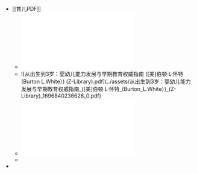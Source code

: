 - [[育儿PDF]]
	- ![美国儿科学会育儿百科 (斯蒂文·谢尔弗) (Z-Library).pdf](../assets/美国儿科学会育儿百科_(斯蒂文·谢尔弗)_(Z-Library)_1696840108426_0.pdf)
	- ![从出生到3岁：婴幼儿能力发展与早期教育权威指南 ([美]伯顿·L·怀特 (Burton L.White）) (Z-Library).pdf](../assets/从出生到3岁：婴幼儿能力发展与早期教育权威指南_([美]伯顿·L·怀特_(Burton_L.White）)_(Z-Library)_1696840236628_0.pdf)
	- ![丁香妈妈科学养育：百位医生给新手妈妈的育儿解决方案 (丁香妈妈) (Z-Library).pdf](../assets/丁香妈妈科学养育：百位医生给新手妈妈的育儿解决方案_(丁香妈妈)_(Z-Library)_1696840259195_0.pdf)
	-
-
